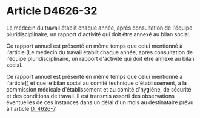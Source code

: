 # Article D4626-32

Le médecin du travail établit chaque année, après consultation de l'équipe pluridisciplinaire, un rapport d'activité qui doit être annexé au bilan social. 

Ce rapport annuel est présenté en même temps que celui mentionné à l'article [Le médecin du travail établit chaque année, après consultation de l'équipe pluridisciplinaire, un rapport d'activité qui doit être annexé au bilan social. 

Ce rapport annuel est présenté en même temps que celui mentionné à l'article][1] et que le bilan social au comité technique d'établissement, à la commission médicale d'établissement et au comité d'hygiène, de sécurité et des conditions de travail. Il est transmis assorti des observations éventuelles de ces instances dans un délai d'un mois au destinataire prévu à l'article [D. 4626-7][2].

 [1]: /affichCodeArticle.do?cidTexte=LEGITEXT000006072050&idArticle=LEGIARTI000018493334&dateTexte=&categorieLien=cid
 [2]: /affichCodeArticle.do?cidTexte=LEGITEXT000006072050&idArticle=LEGIARTI000018493336&dateTexte=&categorieLien=cid
